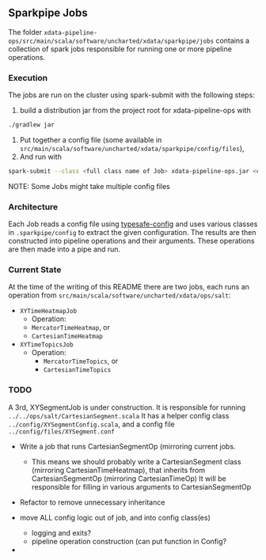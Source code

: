 ## Sparkpipe Jobs
The folder `xdata-pipeline-ops/src/main/scala/software/uncharted/xdata/sparkpipe/jobs`
contains a collection of spark jobs responsible for running one or more pipeline operations.
### Execution
The jobs are run on the cluster using spark-submit with the following steps:
1. build a distribution jar from the project root for xdata-pipeline-ops with
```bash
./gradlew jar
```
1. Put together a config file (some available in `src/main/scala/software/uncharted/xdata/sparkpipe/config/files`),
1. And run with
```bash
spark-submit --class <full class name of Job> xdata-pipeline-ops.jar <config-file>
```
NOTE: Some Jobs might take multiple config files

### Architecture
Each Job reads a config file using [typesafe-config](https://github.com/typesafehub/config)
and uses various classes in `.sparkpipe/config` to extract the given configuration.
The results are then constructed into pipeline operations and their arguments.
These operations are then made into a pipe and run.

### Current State
At the time of the writing of this README there are two jobs, each runs an operation from `src/main/scala/software/uncharted/xdata/ops/salt`:
- `XYTimeHeatmapJob`
  - Operation:
   - `MercatorTimeHeatmap`, or
   - `CartesianTimeHeatmap`
- `XYTimeTopicsJob`
  - Operation:
    - `MercatorTimeTopics`, or
    - `CartesianTimeTopics`

### TODO
A 3rd, XYSegmentJob is under construction. It is responsible for running `../../ops/salt/CartesianSegment.scala`
It has a helper config class `../config/XYSegmentConfig.scala`, and a config file `../config/files/XYSegment.conf`

- Write a job that runs CartesianSegmentOp (mirroring current jobs.
  - This means we should probably write a CartesianSegment class (mirroring CartesianTimeHeatmap), that inherits from CartesianSegmentOp (mirroring CartesianTimeOp)
  It will be responsible for filling in various arguments to CartesianSegmentOp

- Refactor to remove unnecessary inheritance
- move ALL config logic out of job, and into config class(es)
  - logging and exits?
  - pipeline operation construction (can put function in Config?
-
